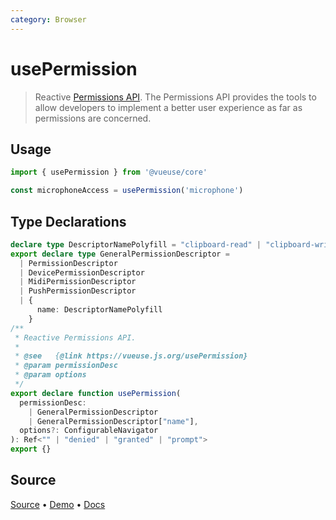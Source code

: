 ```yaml
---
category: Browser
---
```


# usePermission

> Reactive [Permissions API](https://developer.mozilla.org/en-US/docs/Web/API/Permissions_API). The Permissions API provides the tools to allow developers to implement a better user experience as far as permissions are concerned.

## Usage

```js
import { usePermission } from '@vueuse/core'

const microphoneAccess = usePermission('microphone')
```


<!--FOOTER_STARTS-->
## Type Declarations

```typescript
declare type DescriptorNamePolyfill = "clipboard-read" | "clipboard-write"
export declare type GeneralPermissionDescriptor =
  | PermissionDescriptor
  | DevicePermissionDescriptor
  | MidiPermissionDescriptor
  | PushPermissionDescriptor
  | {
      name: DescriptorNamePolyfill
    }
/**
 * Reactive Permissions API.
 *
 * @see   {@link https://vueuse.js.org/usePermission}
 * @param permissionDesc
 * @param options
 */
export declare function usePermission(
  permissionDesc:
    | GeneralPermissionDescriptor
    | GeneralPermissionDescriptor["name"],
  options?: ConfigurableNavigator
): Ref<"" | "denied" | "granted" | "prompt">
export {}
```

## Source

[Source](https://github.com/antfu/vueuse/blob/master/packages/core/usePermission/index.ts) • [Demo](https://github.com/antfu/vueuse/blob/master/packages/core/usePermission/demo.vue) • [Docs](https://github.com/antfu/vueuse/blob/master/packages/core/usePermission/index.md)


<!--FOOTER_ENDS-->